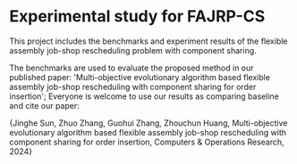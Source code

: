 # Experimental study for FAJRP-CS

This project includes the benchmarks and experiment results of the flexible assembly job-shop rescheduling problem with component sharing.


The benchmarks are used to evaluate the proposed method in our published paper: 'Multi-objective evolutionary algorithm based flexible assembly job-shop rescheduling with component sharing for order insertion'; Everyone is welcome to use our results as comparing baseline and cite our paper:


{Jinghe Sun, Zhuo Zhang, Guohui Zhang, Zhouchun Huang, Multi-objective evolutionary algorithm based flexible assembly job-shop rescheduling with component sharing for order insertion, Computers & Operations Research, 2024}
